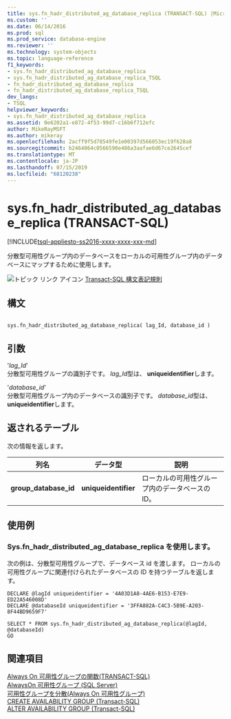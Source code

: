 ```yaml
---
title: sys.fn_hadr_distributed_ag_database_replica (TRANSACT-SQL) |Microsoft Docs
ms.custom: ''
ms.date: 06/14/2016
ms.prod: sql
ms.prod_service: database-engine
ms.reviewer: ''
ms.technology: system-objects
ms.topic: language-reference
f1_keywords:
- sys.fn_hadr_distributed_ag_database_replica
- sys.fn_hadr_distributed_ag_database_replica_TSQL
- fn_hadr_distributed_ag_database_replica
- fn_hadr_distributed_ag_database_replica_TSQL
dev_langs:
- TSQL
helpviewer_keywords:
- sys.fn_hadr_distributed_ag_database_replica
ms.assetid: 0e6202a1-e872-4f53-99d7-c16b6f712efc
author: MikeRayMSFT
ms.author: mikeray
ms.openlocfilehash: 2acff9f5d78549fe1e00397d566053ec19f628a8
ms.sourcegitcommit: b2464064c0566590e486a3aafae6d67ce2645cef
ms.translationtype: MT
ms.contentlocale: ja-JP
ms.lasthandoff: 07/15/2019
ms.locfileid: "68120238"
---
```

# <a name="sysfnhadrdistributedagdatabasereplica-transact-sql"></a>sys.fn_hadr_distributed_ag_database_replica (TRANSACT-SQL)
[!INCLUDE[tsql-appliesto-ss2016-xxxx-xxxx-xxx-md](../../includes/tsql-appliesto-ss2016-xxxx-xxxx-xxx-md.md)]

  分散型可用性グループ内のデータベースをローカルの可用性グループ内のデータベースにマップするために使用します。  
   
 ![トピック リンク アイコン](../../database-engine/configure-windows/media/topic-link.gif "トピック リンク アイコン") [Transact-SQL 構文表記規則](../../t-sql/language-elements/transact-sql-syntax-conventions-transact-sql.md)  
  
## <a name="syntax"></a>構文  
  
```  
  
sys.fn_hadr_distributed_ag_database_replica( lag_Id, database_id )  
```  
  
## <a name="arguments"></a>引数  
 '*lag_Id*'  
 分散型可用性グループの識別子です。 *lag_Id*型は、 **uniqueidentifier**します。  
  
 '*database_id*'  
 分散型可用性グループ内のデータベースの識別子です。 *database_id*型は、 **uniqueidentifier**します。  
  
## <a name="tables-returned"></a>返されるテーブル  
 次の情報を返します。  
  
|列名|データ型|説明|  
|-----------------|---------------|-----------------|  
|**group_database_id**|**uniqueidentifier**|ローカルの可用性グループ内のデータベースの ID。|  
  
## <a name="examples"></a>使用例  
  
### <a name="using-sysfnhadrdistributedagdatabasereplica"></a>Sys.fn_hadr_distributed_ag_database_replica を使用します。  
 次の例は、分散型可用性グループで、データベース id を渡します。 ローカルの可用性グループに関連付けられたデータベースの ID を持つテーブルを返します。  
  
```  
DECLARE @lagId uniqueidentifier = '4A03D1A8-4AE6-B153-E7E9-ED22A546008D'  
DECLARE @databaseId uniqueidentifier = '3FFA882A-C4C3-5B9E-A203-8F44BD9659F7'  
  
SELECT * FROM sys.fn_hadr_distributed_ag_database_replica(@lagId, @databaseId)  
GO  
```  
  
## <a name="see-also"></a>関連項目  
 [Always On 可用性グループの関数&#40;TRANSACT-SQL&#41;](../../relational-databases/system-functions/always-on-availability-groups-functions-transact-sql.md)   
 [AlwaysOn 可用性グループ &#40;SQL Server&#41;](../../database-engine/availability-groups/windows/always-on-availability-groups-sql-server.md)   
 [可用性グループを分散&#40;Always On 可用性グループ&#41;](../../database-engine/availability-groups/windows/distributed-availability-groups-always-on-availability-groups.md)   
 [CREATE AVAILABILITY GROUP &#40;Transact-SQL&#41;](../../t-sql/statements/create-availability-group-transact-sql.md)   
 [ALTER AVAILABILITY GROUP &#40;Transact-SQL&#41;](../../t-sql/statements/alter-availability-group-transact-sql.md)  
  
  
